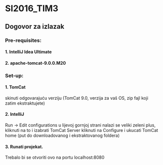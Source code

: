 # SI2016_TIM3
## Dogovor za izlazak

### Pre-requisites:
 
#### 1. IntelliJ Idea Ultimate

#### 2. apache-tomcat-9.0.0.M20


### Set-up: 

#### 1. TomCat
skinuti odgovarajuću verziju (TomCat 9.0, verzija za vaš OS, zip fajl koji zatim ekstraktujete)


#### 2. IntelliJ
Run -> Edit configurations 
u lijevoj gornjoj strani nalazi se veliki zeleni plus, kliknuti na to i izabrati TomCat Server
kliknuti na Configure i ukucati TomCat home (put do downloadovanog i ekstraktovanog foldera)


#### 3. Runati projekat. 
Trebalo bi se otvoriti ovo na portu localhost:8080

